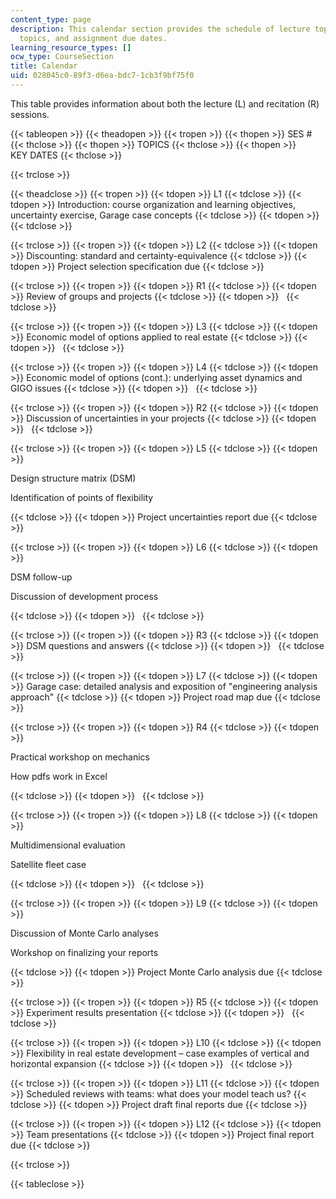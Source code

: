 ```yaml
---
content_type: page
description: This calendar section provides the schedule of lecture topics, recitation
  topics, and assignment due dates.
learning_resource_types: []
ocw_type: CourseSection
title: Calendar
uid: 028045c0-89f3-d6ea-bdc7-1cb3f9bf75f0
---
```


This table provides information about both the lecture (L) and recitation (R) sessions.

{{< tableopen >}}
{{< theadopen >}}
{{< tropen >}}
{{< thopen >}}
SES #
{{< thclose >}}
{{< thopen >}}
TOPICS
{{< thclose >}}
{{< thopen >}}
KEY DATES
{{< thclose >}}

{{< trclose >}}

{{< theadclose >}}
{{< tropen >}}
{{< tdopen >}}
L1
{{< tdclose >}}
{{< tdopen >}}
Introduction: course organization and learning objectives, uncertainty exercise, Garage case concepts
{{< tdclose >}}
{{< tdopen >}}
 
{{< tdclose >}}

{{< trclose >}}
{{< tropen >}}
{{< tdopen >}}
L2
{{< tdclose >}}
{{< tdopen >}}
Discounting: standard and certainty-equivalence
{{< tdclose >}}
{{< tdopen >}}
Project selection specification due
{{< tdclose >}}

{{< trclose >}}
{{< tropen >}}
{{< tdopen >}}
R1
{{< tdclose >}}
{{< tdopen >}}
Review of groups and projects
{{< tdclose >}}
{{< tdopen >}}
 
{{< tdclose >}}

{{< trclose >}}
{{< tropen >}}
{{< tdopen >}}
L3
{{< tdclose >}}
{{< tdopen >}}
Economic model of options applied to real estate
{{< tdclose >}}
{{< tdopen >}}
 
{{< tdclose >}}

{{< trclose >}}
{{< tropen >}}
{{< tdopen >}}
L4
{{< tdclose >}}
{{< tdopen >}}
Economic model of options (cont.): underlying asset dynamics and GIGO issues
{{< tdclose >}}
{{< tdopen >}}
 
{{< tdclose >}}

{{< trclose >}}
{{< tropen >}}
{{< tdopen >}}
R2
{{< tdclose >}}
{{< tdopen >}}
Discussion of uncertainties in your projects
{{< tdclose >}}
{{< tdopen >}}
 
{{< tdclose >}}

{{< trclose >}}
{{< tropen >}}
{{< tdopen >}}
L5
{{< tdclose >}}
{{< tdopen >}}


Design structure matrix (DSM)

Identification of points of flexibility


{{< tdclose >}}
{{< tdopen >}}
Project uncertainties report due
{{< tdclose >}}

{{< trclose >}}
{{< tropen >}}
{{< tdopen >}}
L6
{{< tdclose >}}
{{< tdopen >}}


DSM follow-up

Discussion of development process


{{< tdclose >}}
{{< tdopen >}}
 
{{< tdclose >}}

{{< trclose >}}
{{< tropen >}}
{{< tdopen >}}
R3
{{< tdclose >}}
{{< tdopen >}}
DSM questions and answers
{{< tdclose >}}
{{< tdopen >}}
 
{{< tdclose >}}

{{< trclose >}}
{{< tropen >}}
{{< tdopen >}}
L7
{{< tdclose >}}
{{< tdopen >}}
Garage case: detailed analysis and exposition of "engineering analysis approach"
{{< tdclose >}}
{{< tdopen >}}
Project road map due
{{< tdclose >}}

{{< trclose >}}
{{< tropen >}}
{{< tdopen >}}
R4
{{< tdclose >}}
{{< tdopen >}}


Practical workshop on mechanics

How pdfs work in Excel


{{< tdclose >}}
{{< tdopen >}}
 
{{< tdclose >}}

{{< trclose >}}
{{< tropen >}}
{{< tdopen >}}
L8
{{< tdclose >}}
{{< tdopen >}}


Multidimensional evaluation

Satellite fleet case


{{< tdclose >}}
{{< tdopen >}}
 
{{< tdclose >}}

{{< trclose >}}
{{< tropen >}}
{{< tdopen >}}
L9
{{< tdclose >}}
{{< tdopen >}}


Discussion of Monte Carlo analyses

Workshop on finalizing your reports


{{< tdclose >}}
{{< tdopen >}}
Project Monte Carlo analysis due
{{< tdclose >}}

{{< trclose >}}
{{< tropen >}}
{{< tdopen >}}
R5
{{< tdclose >}}
{{< tdopen >}}
Experiment results presentation
{{< tdclose >}}
{{< tdopen >}}
 
{{< tdclose >}}

{{< trclose >}}
{{< tropen >}}
{{< tdopen >}}
L10
{{< tdclose >}}
{{< tdopen >}}
Flexibility in real estate development – case examples of vertical and horizontal expansion
{{< tdclose >}}
{{< tdopen >}}
 
{{< tdclose >}}

{{< trclose >}}
{{< tropen >}}
{{< tdopen >}}
L11
{{< tdclose >}}
{{< tdopen >}}
Scheduled reviews with teams: what does your model teach us?
{{< tdclose >}}
{{< tdopen >}}
Project draft final reports due
{{< tdclose >}}

{{< trclose >}}
{{< tropen >}}
{{< tdopen >}}
L12
{{< tdclose >}}
{{< tdopen >}}
Team presentations
{{< tdclose >}}
{{< tdopen >}}
Project final report due
{{< tdclose >}}

{{< trclose >}}

{{< tableclose >}}